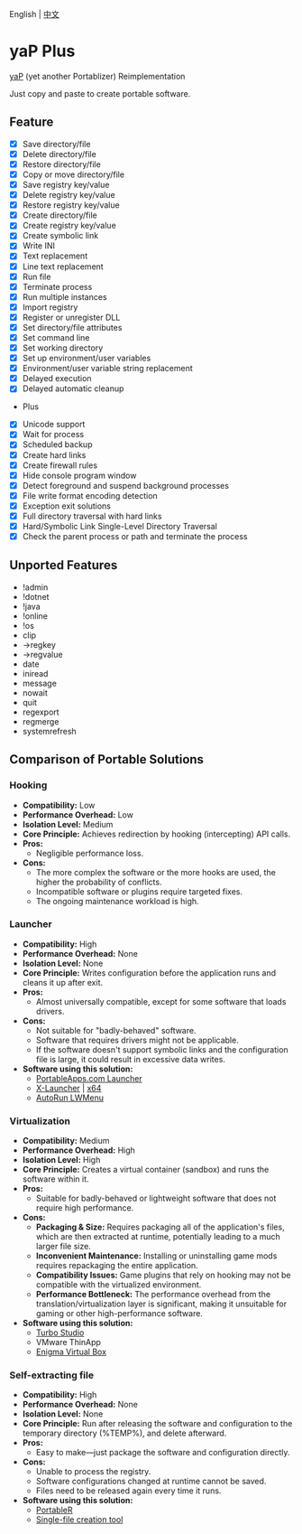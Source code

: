 English | [中文](./README_zh-CN.md)

# yaP Plus
[yaP](https://yap.rolandtoth.hu) (yet another Portablizer) Reimplementation

Just copy and paste to create portable software.

## Feature
- [x] Save directory/file
- [x] Delete directory/file
- [x] Restore directory/file
- [x] Copy or move directory/file
- [x] Save registry key/value
- [x] Delete registry key/value
- [x] Restore registry key/value
- [x] Create directory/file
- [x] Create registry key/value
- [x] Create symbolic link
- [x] Write INI
- [x] Text replacement
- [x] Line text replacement
- [x] Run file
- [x] Terminate process
- [x] Run multiple instances
- [x] Import registry
- [x] Register or unregister DLL
- [x] Set directory/file attributes
- [x] Set command line
- [x] Set working directory
- [x] Set up environment/user variables
- [x] Environment/user variable string replacement
- [x] Delayed execution
- [x] Delayed automatic cleanup

* Plus
- [x] Unicode support
- [x] Wait for process
- [x] Scheduled backup
- [x] Create hard links
- [x] Create firewall rules
- [x] Hide console program window
- [x] Detect foreground and suspend background processes
- [x] File write format encoding detection
- [x] Exception exit solutions
- [x] Full directory traversal with hard links
- [x] Hard/Symbolic Link Single-Level Directory Traversal
- [x] Check the parent process or path and terminate the process

## Unported Features
* !admin
* !dotnet
* !java
* !online
* !os
* clip
* ->regkey
* ->regvalue
* date
* iniread
* message
* nowait
* quit
* regexport
* regmerge
* systemrefresh

## Comparison of Portable Solutions

### Hooking

*   **Compatibility:** Low
*   **Performance Overhead:** Low
*   **Isolation Level:** Medium
*   **Core Principle:** Achieves redirection by hooking (intercepting) API calls.
*   **Pros:**
    *   Negligible performance loss.
*   **Cons:**
    *   The more complex the software or the more hooks are used, the higher the probability of conflicts.
    *   Incompatible software or plugins require targeted fixes.
    *   The ongoing maintenance workload is high.

### Launcher

*   **Compatibility:** High
*   **Performance Overhead:** None
*   **Isolation Level:** None
*   **Core Principle:** Writes configuration before the application runs and cleans it up after exit.
*   **Pros:**
    *   Almost universally compatible, except for some software that loads drivers.
*   **Cons:**
    *   Not suitable for "badly-behaved" software.
    *   Software that requires drivers might not be applicable.
    *   If the software doesn't support symbolic links and the configuration file is large, it could result in excessive data writes.
*   **Software using this solution:**
    *   [PortableApps.com Launcher](https://portableapps.com/apps/development/portableapps.com_launcher)
    *   [X-Launcher](https://www.winpenpack.com/en/download.php?view.15) | [x64](https://www.portablefreeware.com/index.php?id=3134)
    *   [AutoRun LWMenu](https://github.com/lwcorp/lwmenu)

### Virtualization

*   **Compatibility:** Medium
*   **Performance Overhead:** High
*   **Isolation Level:** High
*   **Core Principle:** Creates a virtual container (sandbox) and runs the software within it.
*   **Pros:**
    *   Suitable for badly-behaved or lightweight software that does not require high performance.
*   **Cons:**
    *   **Packaging & Size:** Requires packaging all of the application's files, which are then extracted at runtime, potentially leading to a much larger file size.
    *   **Inconvenient Maintenance:** Installing or uninstalling game mods requires repackaging the entire application.
    *   **Compatibility Issues:** Game plugins that rely on hooking may not be compatible with the virtualized environment.
    *   **Performance Bottleneck:** The performance overhead from the translation/virtualization layer is significant, making it unsuitable for gaming or other high-performance software.
*   **Software using this solution:**
    *   [Turbo Studio](https://turbo.net/studio)
    *   VMware ThinApp
    *   [Enigma Virtual Box](https://enigmaprotector.com/en/aboutvb.html)

### Self-extracting file

*   **Compatibility:** High
*   **Performance Overhead:** None
*   **Isolation Level:** None
*   **Core Principle:** Run after releasing the software and configuration to the temporary directory (%TEMP%), and delete afterward.
*   **Pros:**
    *   Easy to make—just package the software and configuration directly.
*   **Cons:**
    *   Unable to process the registry.
    *   Software configurations changed at runtime cannot be saved.
    *   Files need to be released again every time it runs.
*   **Software using this solution:**
    *   [PortableR](https://github.com/Shuunen/portabler)
    *   [Single-file creation tool](http://wuyou.net/forum.php?mod=viewthread&tid=437991)
